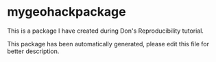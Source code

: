 # mygeohackpackage

This is a package I have created during Don's Reproducibility tutorial.

This package has been automatically generated, 
please edit this file for better description.